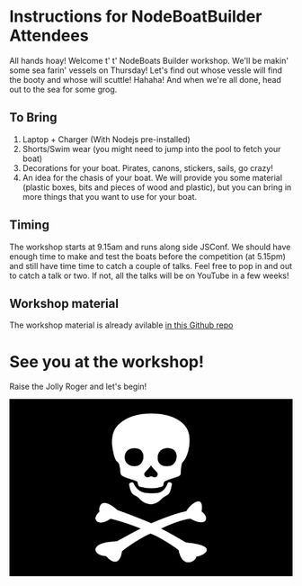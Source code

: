 # Instructions for NodeBoatBuilder Attendees

All hands hoay! Welcome t' t' NodeBoats Builder workshop. We'll be makin' some sea farin' vessels on Thursday! Let's find out whose vessle will find the booty and whose will scuttle! Hahaha! And when we're all done, head out to the sea for some grog.

## To Bring

1. Laptop + Charger (With Nodejs pre-installed)
2. Shorts/Swim wear (you might need to jump into the pool to fetch your boat)
3. Decorations for your boat. Pirates, canons, stickers, sails, go crazy!
4. An idea for the chasis of your boat. We will provide you some material (plastic boxes, bits and pieces of wood and plastic), but you can bring in more things that you want to use for your boat.


## Timing

The workshop starts at 9.15am and runs along side JSConf. We should have enough time to make and test the boats before the competition (at 5.15pm) and still have time time to catch a couple of talks. Feel free to pop in and out to catch a talk or two. If not, all the talks will be on YouTube in a few weeks!


## Workshop material

The workshop material is already avilable [in this Github repo](https://github.com/notthetup/nodeboatbuilder)


# See you at the workshop!

Raise the Jolly Roger and let's begin!

![Jolly Roger](img/jollyroger.jpg)
